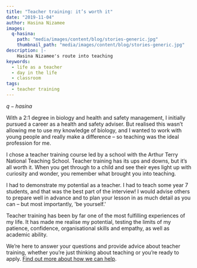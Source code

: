 ```yaml
---
title: "Teacher training: it’s worth it"
date: "2019-11-04"
author: Hasina Nizamee
images:
  q-hasina:
    path: "media/images/content/blog/stories-generic.jpg"
    thumbnail_path: "media/images/content/blog/stories-generic.jpg"
description: |-
    Hasina Nizamee's route into teaching
keywords:
  - life as a teacher
  - day in the life
  - classroom
tags:
  - teacher training
---
```


$q-hasina$

With a 2:1 degree in biology and health and safety management, I initially pursued a career as a health and safety adviser. But realised this wasn’t allowing me to use my knowledge of biology, and I wanted to work with young people and really make a difference – so teaching was the ideal profession for me.

I chose a teacher training course led by a school with the Arthur Terry National Teaching School. Teacher training has its ups and downs, but it’s all worth it. When you get through to a child and see their eyes light up with curiosity and wonder, you remember what brought you into teaching.

I had to demonstrate my potential as a teacher. I had to teach some year 7 students, and that was the best part of the interview! I would advise others to prepare well in advance and to plan your lesson in as much detail as you can – but most importantly, 'be yourself.'

Teacher training has been by far one of the most fulfilling experiences of my life. It has made me realise my potential, testing the limits of my patience, confidence, organisational skills and empathy, as well as academic ability.

We’re here to answer your questions and provide advice about teacher training, whether you’re just thinking about teaching or you’re ready to apply. [Find out more about how we can help](/help-and-advice).